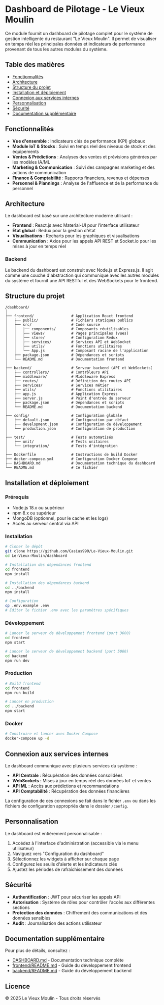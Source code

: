 # Dashboard de Pilotage - Le Vieux Moulin

Ce module fournit un dashboard de pilotage complet pour le système de gestion intelligente du restaurant "Le Vieux Moulin". Il permet de visualiser en temps réel les principales données et indicateurs de performance provenant de tous les autres modules du système.

## Table des matières

- [Fonctionnalités](#fonctionnalités)
- [Architecture](#architecture)
- [Structure du projet](#structure-du-projet)
- [Installation et déploiement](#installation-et-déploiement)
- [Connexion aux services internes](#connexion-aux-services-internes)
- [Personnalisation](#personnalisation)
- [Sécurité](#sécurité)
- [Documentation supplémentaire](#documentation-supplémentaire)

## Fonctionnalités

- **Vue d'ensemble** : Indicateurs clés de performance (KPI) globaux
- **Module IoT & Stocks** : Suivi en temps réel des niveaux de stock et des équipements
- **Ventes & Prédictions** : Analyses des ventes et prévisions générées par les modèles IA/ML
- **Marketing & Communication** : Suivi des campagnes marketing et des actions de communication
- **Finance & Comptabilité** : Rapports financiers, revenus et dépenses
- **Personnel & Plannings** : Analyse de l'affluence et de la performance du personnel

## Architecture

Le dashboard est basé sur une architecture moderne utilisant :

- **Frontend** : React.js avec Material-UI pour l'interface utilisateur
- **État global** : Redux pour la gestion d'état
- **Visualisations** : Recharts pour les graphiques et visualisations
- **Communication** : Axios pour les appels API REST et Socket.io pour les mises à jour en temps réel

### Backend

Le backend du dashboard est construit avec Node.js et Express.js. Il agit comme une couche d'abstraction qui communique avec les autres modules du système et fournit une API RESTful et des WebSockets pour le frontend.

## Structure du projet

```
/dashboard/
│
├── frontend/                 # Application React frontend
│   ├── public/               # Fichiers statiques publics
│   ├── src/                  # Code source
│   │   ├── components/       # Composants réutilisables
│   │   ├── views/            # Pages principales (vues)
│   │   ├── store/            # Configuration Redux
│   │   ├── services/         # Services API et WebSocket
│   │   ├── utils/            # Fonctions utilitaires
│   │   └── App.js            # Composant racine de l'application
│   ├── package.json          # Dépendances et scripts
│   └── README.md             # Documentation frontend
│
├── backend/                  # Serveur backend (API et WebSockets)
│   ├── controllers/          # Contrôleurs API
│   ├── middleware/           # Middleware Express
│   ├── routes/               # Définition des routes API
│   ├── services/             # Services métier
│   ├── utils/                # Fonctions utilitaires
│   ├── app.js                # Application Express
│   ├── server.js             # Point d'entrée du serveur
│   ├── package.json          # Dépendances et scripts
│   └── README.md             # Documentation backend
│
├── config/                   # Configuration globale
│   ├── default.json          # Configuration par défaut
│   ├── development.json      # Configuration de développement
│   └── production.json       # Configuration de production
│
├── test/                     # Tests automatisés
│   ├── unit/                 # Tests unitaires
│   └── integration/          # Tests d'intégration
│
├── Dockerfile                # Instructions de build Docker
├── docker-compose.yml        # Configuration Docker Compose
├── DASHBOARD.md              # Documentation technique du dashboard
└── README.md                 # Ce fichier
```

## Installation et déploiement

### Prérequis

- Node.js 18.x ou supérieur
- npm 8.x ou supérieur
- MongoDB (optionnel, pour le cache et les logs)
- Accès au serveur central via API

### Installation

```bash
# Cloner le dépôt
git clone https://github.com/Casius999/Le-Vieux-Moulin.git
cd Le-Vieux-Moulin/dashboard

# Installation des dépendances frontend
cd frontend
npm install

# Installation des dépendances backend
cd ../backend
npm install

# Configuration
cp .env.example .env
# Éditer le fichier .env avec les paramètres spécifiques
```

### Développement

```bash
# Lancer le serveur de développement frontend (port 3000)
cd frontend
npm start

# Lancer le serveur de développement backend (port 5000)
cd backend
npm run dev
```

### Production

```bash
# Build frontend
cd frontend
npm run build

# Lancer en production
cd ../backend
npm start
```

### Docker

```bash
# Construire et lancer avec Docker Compose
docker-compose up -d
```

## Connexion aux services internes

Le dashboard communique avec plusieurs services du système :

- **API Centrale** : Récupération des données consolidées
- **WebSockets** : Mises à jour en temps réel des données IoT et ventes
- **API ML** : Accès aux prédictions et recommandations
- **API Comptabilité** : Récupération des données financières

La configuration de ces connexions se fait dans le fichier `.env` ou dans les fichiers de configuration appropriés dans le dossier `/config`.

## Personnalisation

Le dashboard est entièrement personnalisable :

1. Accédez à l'interface d'administration (accessible via le menu utilisateur)
2. Naviguez vers "Configuration du dashboard"
3. Sélectionnez les widgets à afficher sur chaque page
4. Configurez les seuils d'alerte et les indicateurs clés
5. Ajustez les périodes de rafraîchissement des données

## Sécurité

- **Authentification** : JWT pour sécuriser les appels API
- **Autorisation** : Système de rôles pour contrôler l'accès aux différentes sections
- **Protection des données** : Chiffrement des communications et des données sensibles
- **Audit** : Journalisation des actions utilisateur

## Documentation supplémentaire

Pour plus de détails, consultez :

- [DASHBOARD.md](./DASHBOARD.md) - Documentation technique complète
- [frontend/README.md](./frontend/README.md) - Guide du développement frontend
- [backend/README.md](./backend/README.md) - Guide du développement backend

## Licence

© 2025 Le Vieux Moulin - Tous droits réservés
